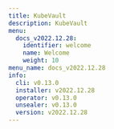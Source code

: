 ```yaml
---
title: KubeVault
description: KubeVault
menu:
  docs_v2022.12.28:
    identifier: welcome
    name: Welcome
    weight: 10
menu_name: docs_v2022.12.28
info:
  cli: v0.13.0
  installer: v2022.12.28
  operator: v0.13.0
  unsealer: v0.13.0
  version: v2022.12.28
---
```


